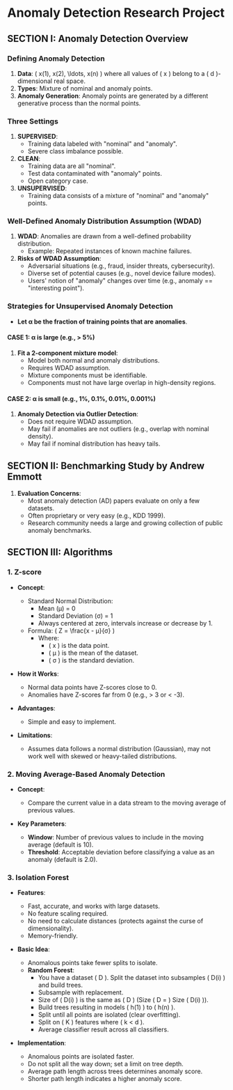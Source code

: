 # Anomaly Detection Research Project

## SECTION I: Anomaly Detection Overview

### Defining Anomaly Detection

1. **Data**: \( x(1), x(2), \ldots, x(n) \) where all values of \( x \) belong to a \( d \)-dimensional real space.
2. **Types**: Mixture of nominal and anomaly points.
3. **Anomaly Generation**: Anomaly points are generated by a different generative process than the normal points.

### Three Settings

1. **SUPERVISED**:
   - Training data labeled with "nominal" and "anomaly".
   - Severe class imbalance possible.
2. **CLEAN**:
   - Training data are all "nominal".
   - Test data contaminated with "anomaly" points.
   - Open category case.
3. **UNSUPERVISED**:
   - Training data consists of a mixture of "nominal" and "anomaly" points.

### Well-Defined Anomaly Distribution Assumption (WDAD)

1. **WDAD**: Anomalies are drawn from a well-defined probability distribution.
   - Example: Repeated instances of known machine failures.
2. **Risks of WDAD Assumption**:
   - Adversarial situations (e.g., fraud, insider threats, cybersecurity).
   - Diverse set of potential causes (e.g., novel device failure modes).
   - Users' notion of "anomaly" changes over time (e.g., anomaly == "interesting point").

### Strategies for Unsupervised Anomaly Detection

- **Let α be the fraction of training points that are anomalies**.

#### CASE 1: α is large (e.g., > 5%)

1. **Fit a 2-component mixture model**:
   - Model both normal and anomaly distributions.
   - Requires WDAD assumption.
   - Mixture components must be identifiable.
   - Components must not have large overlap in high-density regions.

#### CASE 2: α is small (e.g., 1%, 0.1%, 0.01%, 0.001%)

1. **Anomaly Detection via Outlier Detection**:
   - Does not require WDAD assumption.
   - May fail if anomalies are not outliers (e.g., overlap with nominal density).
   - May fail if nominal distribution has heavy tails.

## SECTION II: Benchmarking Study by Andrew Emmott

1. **Evaluation Concerns**:
   - Most anomaly detection (AD) papers evaluate on only a few datasets.
   - Often proprietary or very easy (e.g., KDD 1999).
   - Research community needs a large and growing collection of public anomaly benchmarks.

## SECTION III: Algorithms

### 1. Z-score

- **Concept**:

  - Standard Normal Distribution:
    - Mean (µ) = 0
    - Standard Deviation (σ) = 1
    - Always centered at zero, intervals increase or decrease by 1.
  - Formula: \( Z = \frac{x - µ}{σ} \)
    - Where:
      - \( x \) is the data point.
      - \( µ \) is the mean of the dataset.
      - \( σ \) is the standard deviation.

- **How it Works**:

  - Normal data points have Z-scores close to 0.
  - Anomalies have Z-scores far from 0 (e.g., > 3 or < -3).

- **Advantages**:

  - Simple and easy to implement.

- **Limitations**:
  - Assumes data follows a normal distribution (Gaussian), may not work well with skewed or heavy-tailed distributions.

### 2. Moving Average-Based Anomaly Detection

- **Concept**:

  - Compare the current value in a data stream to the moving average of previous values.

- **Key Parameters**:
  - **Window**: Number of previous values to include in the moving average (default is 10).
  - **Threshold**: Acceptable deviation before classifying a value as an anomaly (default is 2.0).

### 3. Isolation Forest

- **Features**:

  - Fast, accurate, and works with large datasets.
  - No feature scaling required.
  - No need to calculate distances (protects against the curse of dimensionality).
  - Memory-friendly.

- **Basic Idea**:

  - Anomalous points take fewer splits to isolate.
  - **Random Forest**:
    - You have a dataset \( D \). Split the dataset into subsamples \( D(i) \) and build trees.
    - Subsample with replacement.
    - Size of \( D(i) \) is the same as \( D \) (Size \( D = \) Size \( D(i) \)).
    - Build trees resulting in models \( h(1) \) to \( h(n) \).
    - Split until all points are isolated (clear overfitting).
    - Split on \( K \) features where \( k < d \).
    - Average classifier result across all classifiers.

- **Implementation**:
  - Anomalous points are isolated faster.
  - Do not split all the way down; set a limit on tree depth.
  - Average path length across trees determines anomaly score.
  - Shorter path length indicates a higher anomaly score.
